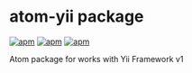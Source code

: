 # atom-yii package
[![apm](https://img.shields.io/apm/v/atom-yii.svg)]()
[![apm](https://img.shields.io/apm/dm/atom-yii.svg)]()
[![apm](https://img.shields.io/apm/l/atom-yii.svg)]()

Atom package for works with Yii Framework v1
